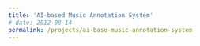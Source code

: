 ```yaml
---
title: 'AI-based Music Annotation System'
# date: 2012-08-14
permalink: /projects/ai-base-music-annotation-system
---
```


